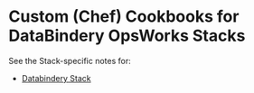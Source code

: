 # Custom (Chef) Cookbooks for DataBindery OpsWorks Stacks

See the Stack-specific notes for:
 * [Databindery Stack](https://github.com/cocupu/opsworks-cookbooks/blob/master/databindery/)


